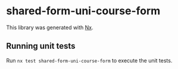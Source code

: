 # shared-form-uni-course-form

This library was generated with [Nx](https://nx.dev).

## Running unit tests

Run `nx test shared-form-uni-course-form` to execute the unit tests.
